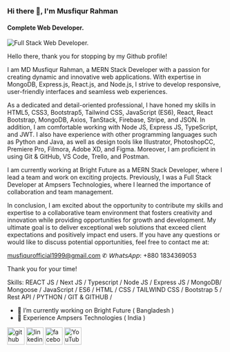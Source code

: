 ### Hi there 👋, I'm Musfiqur Rahman
#### Complete Web Developer.
![Full Stack Web Developer.](https://media.licdn.com/dms/image/D5616AQGt0ZKIHZTJ6A/profile-displaybackgroundimage-shrink_350_1400/0/1671801027838?e=1687996800&v=beta&t=lQoiZZpcEIClB8xT-zFO4uy_uTs37QG7S-IjBZIhA9I)

Hello there, thank you for stopping by my Github profile! 

I am MD Musfiqur Rahman, a MERN Stack Developer with a passion for creating dynamic and innovative web applications. With expertise in MongoDB, Express.js, React.js, and Node.js, I strive to develop responsive, user-friendly interfaces and seamless web experiences.

As a dedicated and detail-oriented professional, I have honed my skills in HTML5, CSS3, Bootstrap5, Tailwind CSS, JavaScript (ES6), React, React Bootstrap, MongoDB, Axios, TanStack, Firebase, Stripe, and JSON. In addition, I am comfortable working with Node JS, Express JS, TypeScript, and JWT. I also have experience with other programming languages such as Python and Java, as well as design tools like Illustrator, PhotoshopCC, Premiere Pro, Filmora, Adobe XD, and Figma. Moreover, I am proficient in using Git & GitHub, VS Code, Trello, and Postman.

I am currently working at Bright Future as a MERN Stack Developer, where I lead a team and work on exciting projects. Previously, I was a Full Stack Developer at Ampsers Technologies, where I learned the importance of collaboration and team management.

In conclusion, I am excited about the opportunity to contribute my skills and expertise to a collaborative team environment that fosters creativity and innovation while providing opportunities for growth and development. My ultimate goal is to deliver exceptional web solutions that exceed client expectations and positively impact end users. If you have any questions or would like to discuss potential opportunities, feel free to contact me at:

musfiqurofficial1999@gmail.com
✆ 𝘞𝘩𝘢𝘵𝘴𝘈𝘱𝘱: +880 1834369053

Thank you for your time!

Skills: REACT JS / Next JS / Typescript / Node JS / Express JS / MongoDB/ Mongoose / JavaScript / ES6 / HTML / CSS / TAILWIND CSS / Bootstrap 5 / Rest API / PYTHON / GIT & GITHUB / 

- 🔭 I’m currently working on Bright Future ( Bangladesh )
- 🔭 Experience Ampsers Technologies ( India )


[<img src='https://cdn.icon-icons.com/icons2/1907/PNG/512/iconfinder-github-4555889_121361.png' alt='github' height='40'>](https://github.com/musfiqurofficial)  [<img src='https://cdn-icons-png.flaticon.com/512/174/174857.png' alt='linkedin' height='40'>](https://www.linkedin.com/in/musfiqurofficial/)  [<img src='https://cdn.icon-icons.com/icons2/2108/PNG/512/facebook_icon_130940.png' alt='facebook' height='40'>](https://www.facebook.com/musfiqurofficialF)  [<img src='https://upload.wikimedia.org/wikipedia/commons/thumb/0/09/YouTube_full-color_icon_%282017%29.svg/2560px-YouTube_full-color_icon_%282017%29.svg.png' alt='YouTube' height='40'>](https://www.youtube.com/channel/UC1gJ3FMsT2D3emyi2_TfBtA)  

